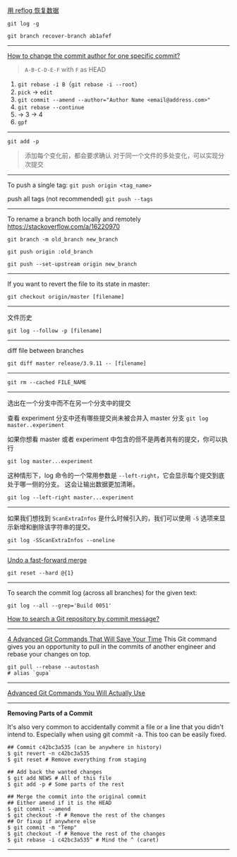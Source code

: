 [用 reflog 恢复数据](https://git-scm.com/book/zh/v1/Git-%E5%86%85%E9%83%A8%E5%8E%9F%E7%90%86-%E7%BB%B4%E6%8A%A4%E5%8F%8A%E6%95%B0%E6%8D%AE%E6%81%A2%E5%A4%8D)

`git log -g`

`git branch recover-branch ab1afef`

---

[How to change the commit author for one specific commit?](https://stackoverflow.com/questions/3042437/how-to-change-the-commit-author-for-one-specific-commit)

> `A-B-C-D-E-F` with `F` as HEAD

1. `git rebase -i B`（`git rebase -i --root`）
2. `pick` -> `edit`
3. `git commit --amend --author="Author Name <email@address.com>"`
4. `git rebase --continue`
5. -> 3 -> 4
6. `gpf`

---

`git add -p`

> 添加每个变化前，都会要求确认
> 对于同一个文件的多处变化，可以实现分次提交

---

To push a single tag:
`git push origin <tag_name>`

push all tags (not recommended)
`git push --tags`

---

To rename a branch both locally and remotely
https://stackoverflow.com/a/16220970

```
git branch -m old_branch new_branch

git push origin :old_branch

git push --set-upstream origin new_branch
```

---

If you want to revert the file to its state in master:

`git checkout origin/master [filename]`

---

文件历史

`git log --follow -p [filename]`

---

diff file between branches

`git diff master release/3.9.11 -- [filename]`

---

`git rm --cached FILE_NAME`

---

选出在一个分支中而不在另一个分支中的提交

查看 experiment 分支中还有哪些提交尚未被合并入 master 分支
`git log master..experiment`

如果你想看 master 或者 experiment 中包含的但不是两者共有的提交，你可以执行

`git log master...experiment`

这种情形下，log 命令的一个常用参数是 `--left-right`，它会显示每个提交到底处于哪一侧的分支。 这会让输出数据更加清晰。

`git log --left-right master...experiment`

---

如果我们想找到 `ScanExtraInfos` 是什么时候引入的，我们可以使用 `-S` 选项来显示新增和删除该字符串的提交。

`git log -SScanExtraInfos --oneline`

---

[Undo a fast-forward merge](https://stackoverflow.com/questions/14308580/undo-a-fast-forward-merge)

`git reset --hard @{1}`

---

To search the commit log (across all branches) for the given text:

`git log --all --grep='Build 0051'`

[How to search a Git repository by commit message?](https://stackoverflow.com/questions/7124914/how-to-search-a-git-repository-by-commit-message)

---

[4 Advanced Git Commands That Will Save Your Time](https://dev.to/codicacom/4-advanced-git-commands-alp)
This Git command gives you an opportunity to pull in the commits of another engineer and rebase your changes on top.

```
git pull --rebase --autostash
# alias `gupa`
```

---

[Advanced Git Commands You Will Actually Use
](https://stosb.com/blog/advanced-git-commands-you-will-actually-use/)

---

**Removing Parts of a Commit**

It's also very common to accidentally commit a file or a line that you didn't intend to. Especially when using git commit -a. This too can be easily fixed.

```
## Commit c42bc3a535 (can be anywhere in history)
$ git revert -n c42bc3a535
$ git reset # Remove everything from staging

## Add back the wanted changes
$ git add NEWS # All of this file
$ git add -p # Some parts of the rest

## Merge the commit into the original commit
## Either amend if it is the HEAD
$ git commit --amend
$ git checkout -f # Remove the rest of the changes
## Or fixup if anywhere else
$ git commit -m "Temp"
$ git checkout -f # Remove the rest of the changes
$ git rebase -i c42bc3a535^ # Mind the ^ (caret)
```

---
